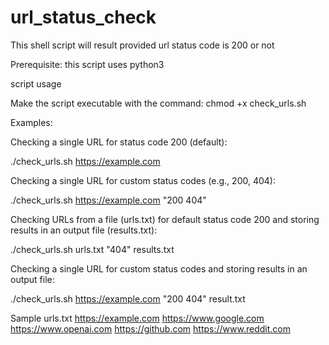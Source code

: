 # url_status_check
This shell script will result provided url status code is 200 or not

Prerequisite:
this script uses python3

script usage

Make the script executable with the command: chmod +x check_urls.sh

Examples:

Checking a single URL for status code 200 (default):

./check_urls.sh https://example.com


Checking a single URL for custom status codes (e.g., 200, 404):

./check_urls.sh https://example.com "200 404"


Checking URLs from a file (urls.txt) for default status code 200 and storing results in an output file (results.txt):

./check_urls.sh urls.txt "404" results.txt


Checking a single URL for custom status codes and storing results in an output file:

./check_urls.sh https://example.com "200 404" result.txt


Sample urls.txt
https://example.com
https://www.google.com
https://www.openai.com
https://github.com
https://www.reddit.com
